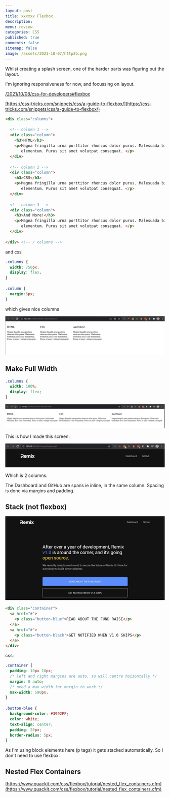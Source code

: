 ```yaml
---
layout: post
title: xxxxxx Flexbox 
description: 
menu: review
categories: CSS 
published: true 
comments: false     
sitemap: false
image: /assets/2021-10-07/http2b.png
---
```


<!-- ## Introduction. -->

<!-- [![alt text](/assets/2021-08-04/local.jpg "local")](/assets/2021-08-04/local.jpg) -->
<!-- [![alt text](/assets/2021-10-22/email-cover.jpg "email"){:width="800px"}](/assets/2021-10-22/email-cover.jpg) -->
<!-- [![alt text](/assets/2021-10-22/email-cover.jpg "Thanks to Solen Feyissa on unsplash - https://unsplash.com/@solenfeyissa")](https://unsplash.com/@solenfeyissa) -->

Whilst creating a splash screen, one of the harder parts was figuring out the layout.

I'm ignoring responsiveness for now, and focussing on layout.

[/2021/10/08/css-for-developers#flexbox](/2021/10/08/css-for-developers#flexbox) 

[https://css-tricks.com/snippets/css/a-guide-to-flexbox/](https://css-tricks.com/snippets/css/a-guide-to-flexbox/)

```html
<div class="columns">

  <!-- column 1 -->
  <div class="column">
    <h3>HTML</h3>
    <p>Magna fringilla urna porttitor rhoncus dolor purus. Malesuada bibendum arcu vitae
       elementum. Purus sit amet volutpat consequat. </p>
  </div>

  <!-- column 2 -->
  <div class="column">
    <h3>CSS</h3>
    <p>Magna fringilla urna porttitor rhoncus dolor purus. Malesuada bibendum arcu vitae
       elementum. Purus sit amet volutpat consequat. </p>
  </div>

  <!-- column 3 -->
  <div class="column">
    <h3>And More!</h3>
    <p>Magna fringilla urna porttitor rhoncus dolor purus. Malesuada bibendum arcu vitae
       elementum. Purus sit amet volutpat consequat. </p>
  </div>

</div> <!-- / columns -->
```

and css

```css
.columns {
  width: 750px; 
  display: flex;
}

.column {
  margin:5px;
}
```
which gives nice columns

[![alt text](/assets/2021-10-29/columns.jpg "columns")](/assets/2021-10-29/columns.jpg)

## Make Full Width

```css
.columns {
  width: 100%; 
  display: flex;
}

```
[![alt text](/assets/2021-10-29/100.jpg "100")](/assets/2021-10-29/100.jpg)

This is how I made this screen:

[![alt text](/assets/2021-10-29/menu.jpg "menu")](/assets/2021-10-29/menu.jpg)

Which is 2 columns.

The Dashboard and GitHub are spans ie inline, in the same column. Spacing is done via margins and padding.


## Stack (not flexbox)

[![alt text](/assets/2021-10-29/buttons.jpg "buttons")](/assets/2021-10-29/buttons.jpg)

```html
<div class="container">
  <a href="#">
    <p class="button-blue">READ ABOUT THE FUND RAISE</p>
  </a>
  <a href="#">
    <p class="button-black">GET NOTIFIED WHEN V1.0 SHIPS</p>
  </a>
</div>
```
css:
```css
.container {
  padding: 10px 10px;
  /* left and right margins are auto, so will centre hoizontally */
  margin: 0 auto;
  /* need a max width for margin to work */
  max-width: 590px;
}

.button-blue {
  background-color: #3992FF;
  color: white;
  text-align: center;
  padding: 20px;
  border-radius: 5px;
}
```
As I'm using block elements here (p tags) it gets stacked automatically. So I don't need to use flexbox.

## Nested Flex Containers

[https://www.quackit.com/css/flexbox/tutorial/nested_flex_containers.cfm](https://www.quackit.com/css/flexbox/tutorial/nested_flex_containers.cfm)